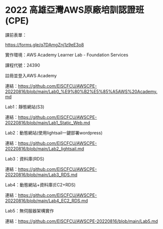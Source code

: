 # 2022 高雄亞灣AWS原廠培訓認證班(CPE)


課前表單：

https://forms.gle/q7DAmgZnj1z9eE3o8

實作環境：AWS Academy Learner Lab - Foundation Services

課程代號：24390

註冊並登入AWS Academy

連結：https://github.com/EISCFCU/AWSCPE-20220816/blob/main/Lab0_%E9%80%B2%E5%85%A5AWS%20Academy.md

Lab1：靜態網站(S3)

連結：https://github.com/EISCFCU/AWSCPE-20220816/blob/main/Lab1_Static_Web.md

Lab2：動態網站(使用lightsail一鍵部署wordpress)

連結：https://github.com/EISCFCU/AWSCPE-20220816/blob/main/Lab2_lightsail.md

Lab3：資料庫(RDS)

連結：https://github.com/EISCFCU/AWSCPE-20220816/blob/main/Lab3_RDS.md

Lab4：動態網站+資料庫(EC2+RDS)

連結：https://github.com/EISCFCU/AWSCPE-20220816/blob/main/Lab4_EC2_RDS.md

Lab5：無伺服器架構實作

連結：https://github.com/EISCFCU/AWSCPE-20220816/blob/main/Lab5.md

